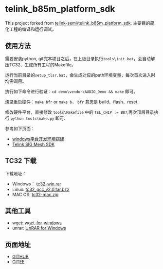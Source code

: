 # telink_b85m_platform_sdk

This project forked from [telink-semi/telink_b85m_platform_sdk](https://github.com/telink-semi/telink_b85m_platform_sdk).
主要目的简化工程的编译和运行调试。

## 使用方法

需要安装python, git完本项目之后，在上级目录执行`tools\init.bat`，会自动解压TC32、生成所有工程的Makefile。

运行当前目录的`setup_tlsr.bat`，会生成对应的path环境变量，每次首次进入时均需调用。

执行如下命令进行验证：`cd demo\vendor\AUDIO_Demo && make` 即可。

烧录重启硬件：`make bfr` or `make b`， `bfr` 意思是 build、flash、reset.

修改硬件平台，直接修改 `tools\Makefile` 中的 `TEL_CHIP := B87`,再次顶层目录执行 `python tools\make.py` 即可.

参考如下页面：
- [windows平台开发环境搭建](https://github.com/Ai-Thinker-Open/Telink_825X_SDK/blob/master/start_windows.md)
- [Telink SIG Mesh SDK](https://gitee.com/anson_lwang/Telink_SIG_Mesh)

## TC32 下载

下载地址：
- Windows： [tc32-win.rar](http://shyboy.oss-cn-shenzhen.aliyuncs.com/readonly/tc32_win.rar)
- Linux: [tc32_gcc_v2.0.tar.bz2](https://shyboy.oss-cn-shenzhen.aliyuncs.com/readonly/tc32_gcc_v2.0.tar.bz2)
- MAC OS: [tc32-mac.zip](http://shyboy.oss-cn-shenzhen.aliyuncs.com/readonly/tc32-mac.zip)

## 其他工具

- wget: [wget-for-windows](https://github.com/lifenjoiner/wget-for-windows)
- unrar: [UnRAR for Windows](https://www.rarlab.com/rar_add.htm)

## 页面地址

- [GITHUB](https://github.com/liushaolin/telink_b85m_platform_sdk)
- [GITEE](https://gitee.com/ev3/telink_b85m_platform_sdk)